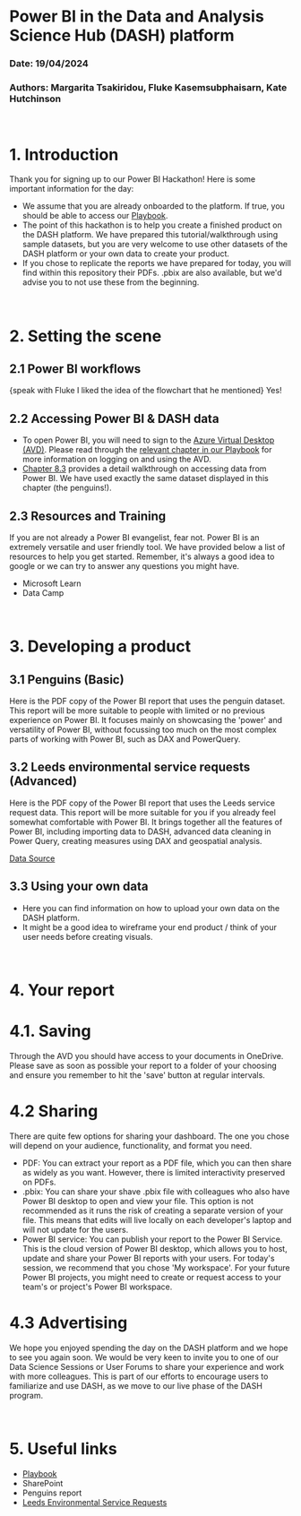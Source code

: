 # Power BI in the Data and Analysis Science Hub (DASH) platform

### Date: 19/04/2024
### Authors: Margarita Tsakiridou, Fluke Kasemsubphaisarn, Kate Hutchinson

<br>

# 1. Introduction

Thank you for signing up to our Power BI Hackathon! Here is some important information for the day:

- We assume that you are already onboarded to the platform. If true, you should be able to access our [Playbook](https://dap-prd2-connect.azure.defra.cloud/DASH-Playbook/#content).
- The point of this hackathon is to help you create a finished product on the DASH platform. We have prepared this tutorial/walkthrough using sample datasets, but you are very welcome to use other datasets of the DASH platform or your own data to create your product.
- If you chose to replicate the reports we have prepared for today, you will find within this repository their PDFs. .pbix are also available, but we'd advise you to not use these from the beginning.

<br>

# 2. Setting the scene

## 2.1 Power BI workflows

{speak with Fluke I liked the idea of the flowchart that he mentioned} Yes!

## 2.2 Accessing Power BI & DASH data

- To open Power BI, you will need to sign to the [Azure Virtual Desktop (AVD)](https://client.wvd.microsoft.com/arm/webclient/index.html). Please read through the [relevant chapter in our Playbook](https://dap-prd2-connect.azure.defra.cloud/DASH-Playbook/avd.html) for more information on logging on and using the AVD.
- [Chapter 8.3](https://dap-prd2-connect.azure.defra.cloud/DASH-Playbook/avd.html) provides a detail walkthrough on accessing data from Power BI. We have used exactly the same dataset displayed in this chapter (the penguins!). 


## 2.3 Resources and Training

If you are not already a Power BI evangelist, fear not. Power BI is an extremely versatile and user friendly tool. We have provided below a list of resources to help you get started. Remember, it's always a good idea to google or we can try to answer any questions you might have. 

- Microsoft Learn
- Data Camp


<br>

# 3. Developing a product

## 3.1 Penguins (Basic)

Here is the PDF copy of the Power BI report that uses the penguin dataset. This report will be more suitable to people with limited or no previous experience on Power BI. It focuses mainly on showcasing the 'power' and versatility of Power BI, without focussing too much on the most complex parts of working with Power BI, such as DAX and PowerQuery.

## 3.2 Leeds environmental service requests (Advanced)

Here is the PDF copy of the Power BI report that uses the Leeds service request data. This report will be more suitable for you if you already feel somewhat comfortable with Power BI. It brings together all the features of Power BI, including importing data to DASH, advanced data cleaning in Power Query, creating measures using DAX and geospatial analysis.

[Data Source](https://datamillnorth.org/dataset/e61k0/environmental-service-requests)

## 3.3 Using your own data

- Here you can find information on how to upload your own data on the DASH platform.
- It might be a good idea to wireframe your end product / think of your user needs before creating visuals.


<br>

# 4. Your report

# 4.1. Saving

Through the AVD you should have access to your documents in OneDrive. Please save as soon as possible your report to a folder of your choosing and ensure you remember to hit the 'save' button at regular intervals.

# 4.2 Sharing

There are quite few options for sharing your dashboard. The one you chose will depend on your audience, functionality, and format you need.

- PDF: You can extract your report as a PDF file, which you can then share as widely as you want. However, there is limited interactivity preserved on PDFs.
- .pbix: You can share your shave .pbix file with colleagues who also have Power BI desktop to open and view your file. This option is not recommended as it runs the risk of creating a separate version of your file. This means that edits will live locally on each developer's laptop and will not update for the users.
- Power BI service: You can publish your report to the Power BI Service. This is the cloud version of Power BI desktop, which allows you to host, update and share your Power BI reports with your users. For today's session, we recommend that you chose 'My workspace'. For your future Power BI projects, you might need to create or request access to your team's or project's Power BI workspace.

# 4.3 Advertising

We hope you enjoyed spending the day on the DASH platform and we hope to see you again soon. We would be very keen to invite you to one of our Data Science Sessions or User Forums to share your experience and work with more colleagues. This is part of our efforts to encourage users to familiarize and use DASH, as we move to our live phase of the DASH program.

<br>

# 5. Useful links

- [Playbook](https://dap-prd2-connect.azure.defra.cloud/DASH-Playbook/)
- SharePoint
- Penguins report
- [Leeds Environmental Service Requests](https://datamillnorth.org/dataset/e61k0/environmental-service-requests)
